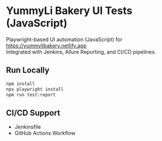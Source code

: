 # YummyLi Bakery UI Tests (JavaScript)

Playwright-based UI automation (JavaScript) for https://yummylibakery.netlify.app  
Integrated with Jenkins, Allure Reporting, and CI/CD pipelines.

## Run Locally

```bash
npm install
npx playwright install
npm run test:report
```

## CI/CD Support
- Jenkinsfile
- GitHub Actions Workflow
